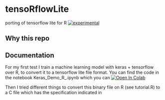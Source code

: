 # tensoRflowLite
porting of tensorflow lite for R [![experimental](http://badges.github.io/stability-badges/dist/experimental.svg)](http://github.com/badges/stability-badges)

## Why this repo

## Documentation

For my first test I train a machine learning model with keras + tensorflow over R, to convert it to a tensorflow lite file format.
You can find the code in the notebook Keras_Demo_R_.ipynb which you can [![Open In Colab](https://colab.research.google.com/assets/colab-badge.svg)](https://colab.research.google.com/github/anadiedrichs/tensoRflowLite/blob/master/Keras_Demo_R_.ipynb)

Then I tried different things to convert this binary file on R (see tutorial.R) to a C file which has the specification indicated in 
